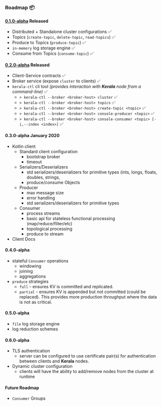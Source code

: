### Roadmap 📦

#### [0.1.0-alpha](https://github.com/djjonno/kerala/releases/tag/0.1.0-alpha) Released

- Distributed + Standalone cluster configurations ✅
- Topics (`create-topic`, `delete-topic`, `read-topics`) ✅
- Produce to Topics (`produce-topic`) ✅
- `in-memory` log storage engine ✅
- Consume from Topics (`consume-topic`) ✅

#### [0.2.0-alpha](https://github.com/djjonno/kerala/releases/tag/0.2.0-alpha) Released

- Client-Service contracts ✅
- Broker service (expose `cluster` to clients) ✅
- `kerala-ctl` cli tool *(provides interaction with **Kerala** node from a command-line)* ✅
    - `> kerala-ctl --broker <broker-host> cluster` ✅
    - `> kerala-ctl --broker <broker-host> topics` ✅
    - `> kerala-ctl --broker <broker-host> create-topic <topic>` ✅
    - `> kerala-ctl --broker <broker-host> console-producer <topic>` ✅
    - `> kerala-ctl --broker <broker-host> console-consumer <topic> [-i,--index <index>]` ✅

#### 0.3.0-alpha January 2020

- Kotlin client
    - Standard client configuration
        - bootstrap broker
        - timeout
    - Serializers/Deserializers
        - std serializers/deserializers for primitive types (ints, longs, floats, doubles, strings, 
        - produce/consume Objects
    - Producer
        - max message size
        - error handling
        - std serializers/deserializers for primitive types
    - Consumer
        - process streams
        - basic api for stateless functional processing (map/reduce/filter/etc)
        - topological processing
        - produce to stream
- Client Docs

#### 0.4.0-alpha

- stateful `Consumer` operations
    - windowing
    - joining
    - aggregations
- `produce` strategies
    - `full` - ensures KV is committed and replicated. 
    - `partial` - ensures KV is appended but not committed (could be replaced).  This provides more production throughput where the data is not as critical.

#### 0.5.0-alpha

- `file` log storage engine
- log reduction schemes

#### 0.6.0-alpha

- TLS authentication
    - server can be configured to use certificate pair(s) for authentication between clients and **Kerala** nodes. 
- Dynamic cluster configuration
    - clients will have the ability to add/remove nodes from the cluster at runtime   

#### Future Roadmap

- `Consumer` Groups
